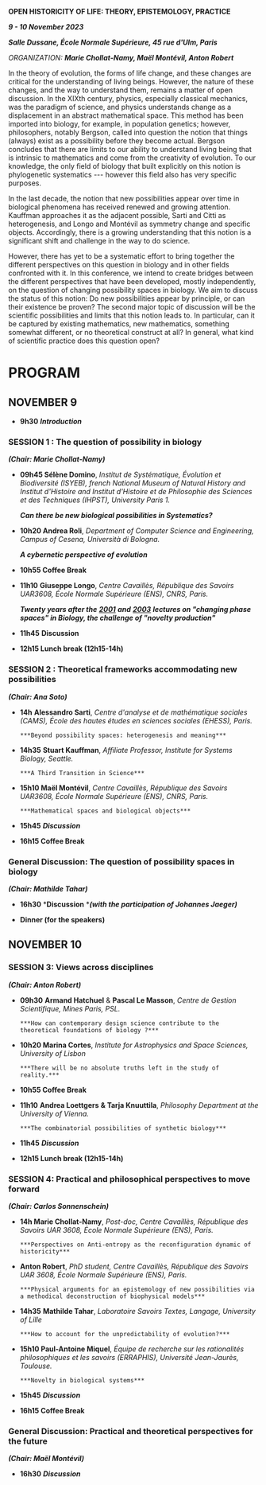  **OPEN HISTORICITY OF LIFE: THEORY, EPISTEMOLOGY, PRACTICE**

***9 - 10 November 2023***

***Salle Dussane, École Normale Supérieure, 45 rue d'Ulm, Paris***

*ORGANIZATION:* ***Marie Chollat-Namy, Maël Montévil, Anton Robert***

In the theory of evolution, the forms of life change, and these changes are critical for the understanding of living beings. However, the nature of these changes, and the way to understand them, remains a matter of open discussion. In the XIXth century, physics, especially classical mechanics, was the paradigm of science, and physics understands change as a displacement in an abstract mathematical space. This method has been imported into biology, for example, in population genetics; however, philosophers, notably Bergson, called into question the notion that things (always) exist as a possibility before they become actual. Bergson concludes that there are limits to our ability to understand living being that is intrinsic to mathematics and come from the creativity of evolution. To our knowledge, the only field of biology that built explicitly on this notion is phylogenetic systematics --- however this field also has very specific purposes.

In the last decade, the notion that new possibilities appear over time in biological phenomena has received renewed and growing attention. Kauffman approaches it as the adjacent possible, Sarti and Citti as heterogenesis, and Longo and Montévil as symmetry change and specific objects. Accordingly, there is a growing understanding that this notion is a significant shift and challenge in the way to do science.

However, there has yet to be a systematic effort to bring together the different perspectives on this question in biology and in other fields confronted with it. In this conference, we intend to create bridges between the different perspectives that have been developed, mostly independently, on the question of changing possibility spaces in biology. We aim to discuss the status of this notion: Do new possibilities appear by principle, or can their existence be proven? The second major topic of discussion will be the scientific possibilities and limits that this notion leads to. In particular, can it be captured by existing mathematics, new mathematics, something somewhat different, or no theoretical construct at all? In general, what kind of scientific practice does this question open?

# PROGRAM

## NOVEMBER 9

* **9h30** ***Introduction***

### SESSION 1 : The question of possibility in biology

***(Chair: Marie Chollat-Namy)***

* **09h45 Sélène Domino**,  *Institut de Systématique, Évolution et Biodiversité (ISYEB), french National Museum of Natural History and Institut d'Histoire and Institut d'Histoire et de Philosophie des Sciences et des Techniques (IHPST), University Paris 1.*

    ***Can there be new biological possibilities in Systematics?***

* **10h20 Andrea Roli**, *Department of Computer Science and Engineering, Campus of Cesena, Università di Bologna.*

    ***A cybernetic perspective of evolution***

* **10h55 Coffee Break**

* **11h10** **Giuseppe Longo**, *Centre Cavaillès, République des Savoirs UAR3608, École Normale Supérieure (ENS), CNRS, Paris.*

    ***Twenty years after the** *[***2001***](https://www.di.ens.fr/users/longo/files/PhilosophyAndCognition/space-time.pdf)* **and** *[***2003***](http://savoirs.ens.fr/uploads/sons/2003_10_24_longo.mp3)* **lectures on "changing phase spaces" in Biology, the challenge of "novelty production"***

* **11h45** **Discussion**

* **12h15 Lunch break (12h15-14h)**

### SESSION 2 : Theoretical frameworks accommodating new possibilities 

***(Chair: Ana Soto)***

* **14h**  **Alessandro Sarti**, *Centre d'analyse et de mathématique sociales* *(CAMS),* *École des hautes études en sciences sociales (EHESS), Paris.*

      ***Beyond possibility spaces: heterogenesis and meaning***


* **14h35** **Stuart Kauffman**, *Affiliate Professor, Institute for Systems Biology, Seattle.*

      ***A Third Transition in Science***



* **15h10 Maël Montévil**, *Centre Cavaillès, République des Savoirs UAR3608, École Normale Supérieure (ENS), CNRS, Paris.*

      ***Mathematical spaces and biological objects***



* **15h45** ***Discussion***

* **16h15 Coffee Break**

### General Discussion: The question of possibility spaces in biology

***(Chair: Mathilde Tahar)***

* **16h30** ***Discussion** ****(with the participation of Johannes Jaeger)***

* **Dinner (for the speakers)**

## NOVEMBER 10

### SESSION 3: Views across disciplines

***(Chair: Anton Robert)***

* **09h30**  **Armand Hatchuel** & **Pascal Le Masson**, *Centre de Gestion Scientifique, Mines Paris, PSL.*

      ***How can contemporary design science contribute to the theoretical foundations of biology ?***



* **10h20 Marina Cortes**, *Institute for Astrophysics and Space Sciences, University of Lisbon*

      ***There will be no absolute truths left in the study of reality.***



* **10h55 Coffee Break**

* **11h10** **Andrea Loettgers** **& Tarja Knuuttila**, *Philosophy Department at the University of Vienna.*

      ***The combinatorial possibilities of synthetic biology***



* **11h45** ***Discussion***

* **12h15 Lunch break (12h15-14h)**

### SESSION 4: Practical and philosophical perspectives to move forward 

***(Chair: Carlos Sonnenschein)***

* **14h Marie Chollat-Namy**, *Post-doc, Centre Cavaillès, République des Savoirs UAR 3608, École Normale Supérieure (ENS), Paris.*

      ***Perspectives on Anti-entropy as the reconfiguration dynamic of historicity***


* **Anton Robert**, *PhD student, Centre Cavaillès, République des Savoirs UAR 3608, École Normale Supérieure (ENS), Paris.*

      ***Physical arguments for an epistemology of new possibilities via a methodical deconstruction of biophysical models***



* **14h35** **Mathilde Tahar**, *Laboratoire Savoirs Textes, Langage, University of Lille*

      ***How to account for the unpredictability of evolution?***



* **15h10 Paul-Antoine Miquel**, *Équipe de recherche sur les rationalités philosophiques et les savoirs (ERRAPHIS), Université Jean-Jaurès, Toulouse.*

      ***Novelty in biological systems***



* **15h45** ***Discussion***

* **16h15 Coffee Break**

### General Discussion: Practical and theoretical perspectives for the future

***(Chair: Maël Montévil)***

* **16h30** ***Discussion***
